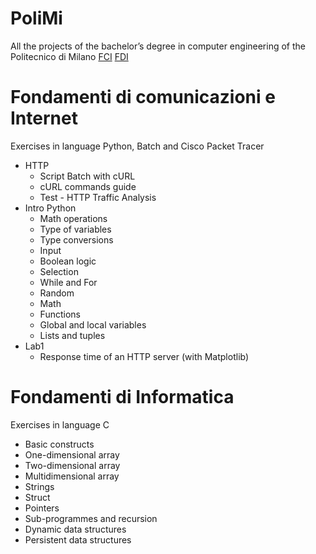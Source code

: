 # PoliMi
All the projects of the bachelor’s degree in computer engineering of the Politecnico di Milano
<a href="#fci">FCI</a>
<a href="#fci">FDI</a>

# <a name="fci">Fondamenti di comunicazioni e Internet</a>
Exercises in language Python, Batch and Cisco Packet Tracer
<ul>
  <li>HTTP
    <ul>
      <li>Script Batch with cURL</li>
      <li>cURL commands guide</li>
      <li>Test - HTTP Traffic Analysis</li>
    </ul>
  </li>
  
  <li>Intro Python
    <ul>
      <li>Math operations</li>
      <li>Type of variables</li>
      <li>Type conversions</li>
      <li>Input</li>
      <li>Boolean logic</li>
      <li>Selection</li>
      <li>While and For</li>
      <li>Random</li>
      <li>Math</li>
      <li>Functions</li>
      <li>Global and local variables</li>
      <li>Lists and tuples</li>
    </ul>
  </li>
  <li>Lab1
    <ul>
      <li>Response time of an HTTP server (with Matplotlib)</li>
    </ul>
  </li>
</ul>


# <a name="fci">Fondamenti di Informatica</a>
Exercises in language C
<ul>
  <li>Basic constructs</li>
  <li>One-dimensional array</li>
  <li>Two-dimensional array</li>
  <li>Multidimensional array</li>
  <li>Strings</li>
  <li>Struct</li>
  <li>Pointers</li>
  <li>Sub-programmes and recursion</li>
  <li>Dynamic data structures</li>
  <li>Persistent data structures</li>
</ul>
